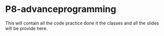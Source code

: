 # P8-advanceprogramming
This will contain all the code practice done it the classes and all the slides will be provide here.
